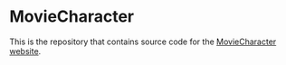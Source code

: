 # MovieCharacter

This is the repository that contains source code for the [MovieCharacter website](https://moviecharacter.github.io/).